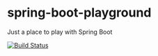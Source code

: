 # spring-boot-playground

Just a place to play with Spring Boot

[![Build Status](https://travis-ci.org/sherzberg/spring-boot-playground.svg?branch=travis)](https://travis-ci.org/sherzberg/spring-boot-playground)
